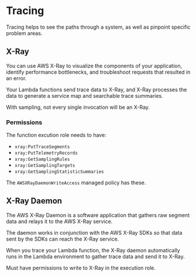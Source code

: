 # Tracing

Tracing helps to see the paths through a system, as well as pinpoint specific problem areas.

## X-Ray

You can use AWS X-Ray to visualize the components of your application, identify performance bottlenecks, and troubleshoot requests that resulted in an error.

Your Lambda functions send trace data to X-Ray, and X-Ray processes the data to generate a service map and searchable trace summaries.

With sampling, not every single invocation will be an X-Ray.

### Permissions

The function excution role needs to have:
- `xray:PutTraceSegments`
- `xray:PutTelemetryRecords`
- `xray:GetSamplingRules`
- `xray:GetSamplingTargets`
- `xray:GetSamplingStatisticSummaries`

The `AWSXRayDaemonWriteAccess` managed policy has these.


## X-Ray Daemon

The AWS X-Ray Daemon is a software application that gathers raw segment data and relays it to the AWS X-Ray service.

The daemon works in conjunction with the AWS X-Ray SDKs so that data sent by the SDKs can reach the X-Ray service.

When you trace your Lambda function, the X-Ray daemon automatically runs in the Lambda environment to gather trace data and send it to X-Ray.

Must have permissions to write to X-Ray in the execution role.